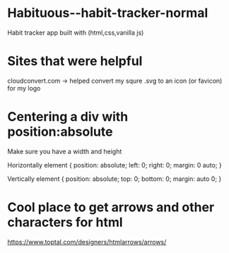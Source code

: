 # Habituous--habit-tracker-normal

Habit tracker app built with (html,css,vanilla js)

# Sites that were helpful

cloudconvert.com -> helped convert my squre .svg to an icon (or favicon) for my logo

# Centering a div with position:absolute

Make sure you have a width and height

Horizontally
element {
position: absolute;
left: 0;
right: 0;
margin: 0 auto;
}

Vertically
element {
position: absolute;
top: 0;
bottom: 0;
margin: auto 0;
}

# Cool place to get arrows and other characters for html

https://www.toptal.com/designers/htmlarrows/arrows/
